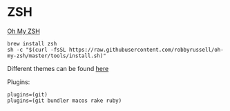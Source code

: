 # ZSH

[Oh My ZSH](https://github.com/robbyrussell/oh-my-zsh)

```shell
brew install zsh
sh -c "$(curl -fsSL https://raw.githubusercontent.com/robbyrussell/oh-my-zsh/master/tools/install.sh)"
```

Different themes can be found [here](https://github.com/robbyrussell/oh-my-zsh/wiki/themes)

Plugins:

```shell
plugins=(git)
plugins=(git bundler macos rake ruby)
```
